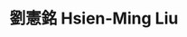 ---
chinese_name: 劉憲銘
english_name: Hsien-Ming Liu
title: 劉憲銘 Hsien-Ming Liu
id: liuhsienming
collection: members
position: Part-time Research Assistant
type: part-time research assistant
department: 經濟學系碩士班三年級
# image_path: https://source.unsplash.com/collection/139386/600x600?a=.png
photo: pt_ra/liuhsienming.jpeg
# blurb: 123
---
